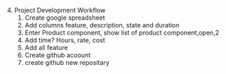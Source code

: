 <!-- React Shopping Cart -->
4) Project Development Workflow
    1) Create google spreadsheet
    2) Add columns feature, description, state and duration
    3) Enter Product component, show list of product component,open,2
    4) Add time? Hours, rate, cost
    5) Add all feature
    6) Create github acoount
    7) create github new repositary